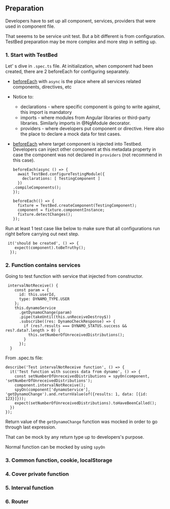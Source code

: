 ## Preparation
Developers have to set up all component, services, providers that were used in component file.

That seeems to be service unit test. But a bit different is from configuration. TestBed preparation may be more complex and more step in setting up.
### 1. Start with TestBed
Let' s dive in `.spec.ts` file. At initialization, when component had been created, there are 2 beforeEach for configuring separately.

- <ins>beforeEach</ins> with `async` is the place where all services related components, directives, etc
- Notice to: 
    - declarations - where specific component is going to write against, this import is mandatory 
    - imports - where modules from Angular libraries or third-party libraries. Similarly imports in @NgModule decorator.
    - providers - where developers put component or directive. Here also the place to declare a mock data for test cases.
- <ins>beforeEach</ins> where target component is injected into Testbed. 
Developers can inject other component at this metadata property in case the component was not declared in `providers` (not recommend in this case).

      beforeEach(async () => {
        await TestBed.configureTestingModule({
          declarations: [ TestingComponent ]
        })
      .compileComponents();
      });

      beforeEach(() => {
        fixture = TestBed.createComponent(TestingComponent);
        component = fixture.componentInstance;
        fixture.detectChanges();
      });
   
 Run at least 1 test case like below to make sure that all configurations run right before carrying out next step.
 
     it('should be created', () => {
        expect(component).toBeTruthy();
      });
 
 ### 2. Function contains services
 Going to test function with service that injected from constructor.
 
     intervalNotReceive() {
        const param = {
          id: this.userId,
          type: DYNAMO_TYPE.USER
        };
        this.dynamoService
          .getDynamoChange(param)
          .pipe(takeUntil(this.unReceiveDestroy$))
          .subscribe((res: DynamoCheckResponse) => {
            if (res?.results === DYNAMO_STATUS.success && res?.data?.length > 0) {
              this.setNumberOfUnreceivedDistributions();
            }
          });
      }
From .spec.ts file:
  
    describe('Test intervalNotReceive function', () => {
      it('Test function with success data from dynamo', () => {
        const setNumberOfUnreceivedDistributions = spyOn(component, 'setNumberOfUnreceivedDistributions');
        component.intervalNotReceive();
        spyOn(component['dynamoService'], 'getDynamoChange').and.returnValue(of({results: 1, data: [{id: 123}]}));
        expect(setNumberOfUnreceivedDistributions).toHaveBeenCalled();
      })
    });
Return value of the `getDynamoChange` function was mocked in order to go through last expression. 

That can be mock by any return type up to developers's purpose.

Normal function can be mocked by using `spyOn`
 
 ### 3. Common function, cookie, localStorage
 ### 4. Cover private function
 ### 5. Interval function
 ### 6. Router
 
 
 


 

